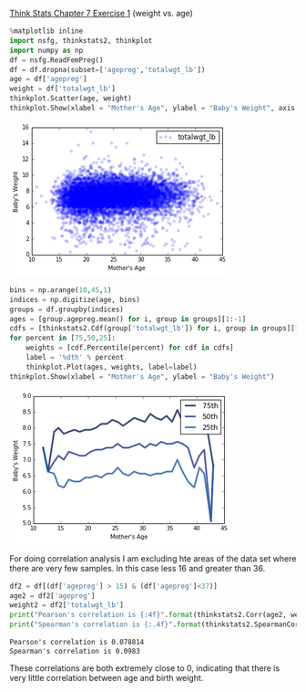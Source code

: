 [Think Stats Chapter 7 Exercise 1](http://greenteapress.com/thinkstats2/html/thinkstats2008.html#toc70) (weight vs. age)

```python
%matplotlib inline
import nsfg, thinkstats2, thinkplot
import numpy as np
df = nsfg.ReadFemPreg()
df = df.dropna(subset=['agepreg','totalwgt_lb'])
age = df['agepreg']
weight = df['totalwgt_lb']
thinkplot.Scatter(age, weight)
thinkplot.Show(xlabel = "Mother's Age", ylabel = "Baby's Weight", axis = [10, 45, 0, 16])
```

![png](7_scatter.png)

```python
bins = np.arange(10,45,1)
indices = np.digitize(age, bins)
groups = df.groupby(indices)
ages = [group.agepreg.mean() for i, group in groups][1:-1]
cdfs = [thinkstats2.Cdf(group['totalwgt_lb']) for i, group in groups][1:-1]
for percent in [75,50,25]:
    weights = [cdf.Percentile(percent) for cdf in cdfs]
    label = '%dth' % percent
    thinkplot.Plot(ages, weights, label=label)
thinkplot.Show(xlabel = "Mother's Age", ylabel = "Baby's Weight")
```

![png](7_percent.png)

For doing correlation analysis I am excluding hte areas of the data set where there are very few samples.
In this case less 16 and greater than 36.


```python
df2 = df[(df['agepreg'] > 15) & (df['agepreg']<37)]
age2 = df2['agepreg']
weight2 = df2['totalwgt_lb']
print("Pearson's correlation is {:4f}".format(thinkstats2.Corr(age2, weight2)))
print("Spearman's correlation is {:.4f}".format(thinkstats2.SpearmanCorr(age2,weight2)))
```

    Pearson's correlation is 0.078814
    Spearman's correlation is 0.0983


These correlations are both extremely close to 0, indicating that there is very little correlation between age and birth weight.



